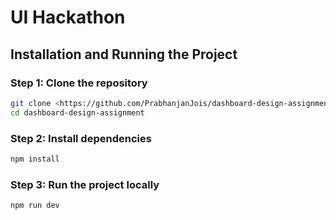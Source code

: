 # UI Hackathon

## Installation and Running the Project

### Step 1: Clone the repository

```bash
git clone <https://github.com/PrabhanjanJois/dashboard-design-assignment.git>
cd dashboard-design-assignment
```

### Step 2: Install dependencies

```bash
npm install
```

### Step 3: Run the project locally

```bash
npm run dev
```
